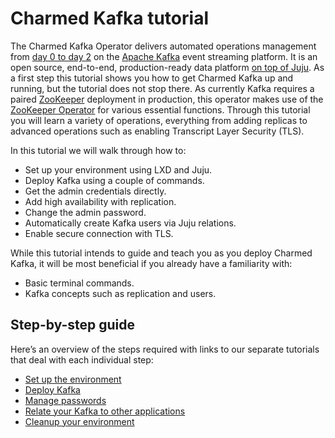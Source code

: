 # Charmed Kafka tutorial

The Charmed Kafka Operator delivers automated operations management from [day 0 to day 2](https://codilime.com/blog/day-0-day-1-day-2-the-software-lifecycle-in-the-cloud-age/) on the [Apache Kafka](https://kafka.apache.org/) event streaming platform. 
It is an open source, end-to-end, production-ready data platform [on top of Juju](https://juju.is/). As a first step this tutorial shows you how to get Charmed Kafka up and running, but the tutorial does not stop there. 
As currently Kafka requires a paired [ZooKeeper](https://zookeeper.apache.org/) deployment in production, this operator makes use of the [ZooKeeper Operator](https://github.com/canonical/zookeeper-operator) for various essential functions.
Through this tutorial you will learn a variety of operations, everything from adding replicas to advanced operations such as enabling Transcript Layer Security (TLS). 

In this tutorial we will walk through how to:
- Set up your environment using LXD and Juju.
- Deploy Kafka using a couple of commands.
- Get the admin credentials directly.
- Add high availability with replication.
- Change the admin password.
- Automatically create Kafka users via Juju relations. 
- Enable secure connection with TLS.

While this tutorial intends to guide and teach you as you deploy Charmed Kafka, it will be most beneficial if you already have a familiarity with: 
- Basic terminal commands.
- Kafka concepts such as replication and users.

## Step-by-step guide

Here’s an overview of the steps required with links to our separate tutorials that deal with each individual step:
* [Set up the environment](/t/)
* [Deploy Kafka](/t/)
* [Manage passwords](/t/)
* [Relate your Kafka to other applications](/t/)
* [Cleanup your environment](/t/)